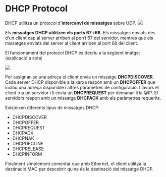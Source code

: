 # DHCP Protocol

DHCP utilitza un protocol d'<b>intercanvi de missatges</b> sobre UDP.
<img src="https://github.com/akaKush/DNS/blob/main/Teoria_DHCP/1-3.png"/>

Els <b>missatges DHCP utilitzen els ports 67 i 68</b>. Els missatges enviats des d'un client cap al server arriben al porrt 67 del servidor, mentres que els missatges enviats del server al client arriben al port 68 del client.

El funcionament del protocol DHCP es decriu a la següent imatge: (explicació a sota)

<img src="https://github.com/akaKush/DNS/blob/main/Teoria_DHCP/1-3-2.png"/>

Per assignar-se una adreça el client envia un missatge <b>DHCPDISCOVER</b>. Cada server DHCP disponible a la xarxa respón amb un <b>DHCPOFFER</b> que inclou una adreça disponible i altres paràmetres de configuració.
Llavors el client tria un servidor i li envia un <b>DHCPREQUEST</b> per demanar-li la @IP.
El servidors respon amb un missatge <b>DHCPACK</b> amb els paràmetres requerits.


Existeixen diferents tipus de missatges DHCP:
- DHCPDISCOVER
- DHCPOFFER
- DHCPREQUEST
- DHCPACK
- DHCPNAK
- DHCPDECLINE
- DHCPRELEASE
- DHCPINFORM


Finalment simplement comentar que amb Ethernet, el client utilitza la destinació MAC per descobrir quina és la destinació del missatge DHCP.